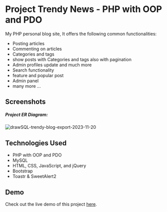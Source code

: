 # Project Trendy News - PHP with OOP and PDO
My PHP personal blog site, It offers the following common functionalities:

- Posting articles
- Commenting on articles
- Categories and tags
- show posts with Categories and tags also with pagination
- Admin profiles update and much more
- Search functionality
- feature and popular post
- Admin panel
- many more ...

## Screenshots
##### Project ER Diagram:
![drawSQL-trendy-blog-export-2023-11-20](https://github.com/rana-prodhania/trendy_blog/assets/78629825/24eee0c8-54b6-462d-85c2-e0fbedc09a49)


## Technologies Used
- PHP with OOP and PDO
- MySQL
- HTML, CSS, JavaScript, and jQuery
- Bootstrap
- Toastr & SweetAlert2
## Demo
Check out the live demo of this project [here](https://trandy-blog.000webhostapp.com/index.php).
